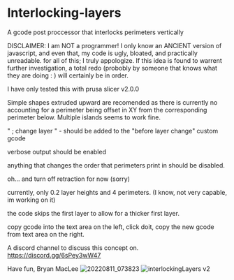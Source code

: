 # Interlocking-layers
A gcode post proccessor that interlocks perimeters vertically

DISCLAIMER:   I am NOT a programmer! I only know an ANCIENT version of javascript, and even that, my code is ugly, bloated, and practically unreadable.
              for all of this; I truly appologize.
              If this idea is found to warrent further investigation, a total redo (probobly by someone that knows what they are doing : ) will certainly
              be in order.
              
I have only tested this with prusa slicer v2.0.0 

Simple shapes extruded upward are recomended as there is currently no accounting for a perimeter being offset in XY from the corresponding perimeter below.
Multiple islands seems to work fine.

" ; change layer "    - should be added to the "before layer change" custom gcode

verbose output should be enabled

anything that changes the order that perimeters print in should be disabled. 

oh... and turn off retraction for now (sorry)

currently, only 0.2 layer heights and 4 perimeters. (I know, not very capable, im working on it)

the code skips the first layer to allow for a thicker first layer.

copy gcode into the text area on the left, click doit, copy the new gcode from text area on the right.

A discord channel to discuss this concept on.
https://discord.gg/6sPey3wW47

Have fun,
Bryan MacLee
![20220811_073823](https://user-images.githubusercontent.com/100145297/184260325-b141dcc3-35cd-484b-840d-d9b4857a2443.jpg)
![interlockingLayers v2](https://user-images.githubusercontent.com/100145297/184260344-1f29f45f-9044-4813-aad1-9e5edc438fd3.png)
